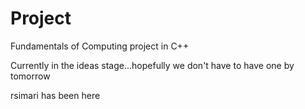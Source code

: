 # Project
Fundamentals of Computing project in C++

Currently in the ideas stage...hopefully we don't have to have one by tomorrow

rsimari has been here
